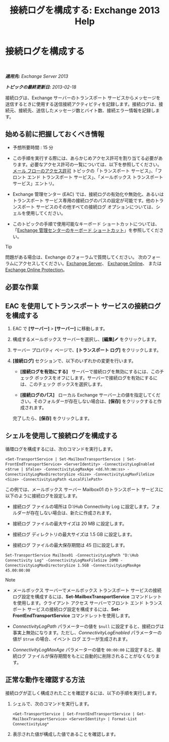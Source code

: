 ﻿---
title: '接続ログを構成する: Exchange 2013 Help'
TOCTitle: 接続ログを構成する
ms:assetid: 24e46a79-33ea-44e9-b03c-549db1c86a6f
ms:mtpsurl: https://technet.microsoft.com/ja-jp/library/Aa996827(v=EXCHG.150)
ms:contentKeyID: 49895300
ms.date: 04/24/2018
mtps_version: v=EXCHG.150
ms.translationtype: HT
---

# 接続ログを構成する

 

_**適用先:** Exchange Server 2013_

_**トピックの最終更新日:** 2013-02-18_

接続ログは、Exchange サーバーのトランスポート サービスからメッセージを送信するときに使用する送信接続アクティビティを記録します。接続ログは、接続元、接続先、送信したメッセージ数とバイト数、接続エラー情報を記録します。

## 始める前に把握しておくべき情報

  - 予想所要時間 : 15 分

  - この手順を実行する際には、あらかじめアクセス許可を割り当てる必要があります。必要なアクセス許可の一覧については、以下を参照してください。[メール フローのアクセス許可](mail-flow-permissions-exchange-2013-help.md) トピックの「トランスポート サービス」、「フロント エンド トランスポート サービス」、「メールボックス トランスポート サービス」エントリ。

  - Exchange 管理センター (EAC) では、接続ログの有効化や無効化、あるいはトランスポート サービス専用の接続ログのパスの設定が可能です。他のトランスポート サービスのその他すべての接続ログ オプションについては、シェルを使用してください。

  - このトピックの手順で使用可能なキーボード ショートカットについては、「[Exchange 管理センターのキーボード ショートカット](keyboard-shortcuts-in-the-exchange-admin-center-exchange-online-protection-help.md)」を参照してください。


> [!TIP]
> 問題がある場合は、Exchange のフォーラムで質問してください。 次のフォーラムにアクセスしてください。<A href="https://go.microsoft.com/fwlink/p/?linkid=60612">Exchange Server</A>、 <A href="https://go.microsoft.com/fwlink/p/?linkid=267542">Exchange Online</A>、 または <A href="https://go.microsoft.com/fwlink/p/?linkid=285351">Exchange Online Protection</A>。



## 必要な作業

## EAC を使用してトランスポート サービスの接続ログを構成する

1.  EAC で **\[サーバー\]** \> **\[サーバー\]** に移動します。

2.  構成するメールボックス サーバーを選択し、**\[編集\]**![編集アイコン](images/Bb124582.6f53ccb2-1f13-4c02-bea0-30690e6ea71d(EXCHG.150).gif "編集アイコン") をクリックします。

3.  サーバー プロパティ ページで、**\[トランスポート ログ\]** をクリックします。

4.  **\[接続ログ\]** セクションで、以下のいずれかの変更を行います。
    
      - **\[接続ログを有効にする\]**   サーバーで接続ログを無効にするには、このチェック ボックスをオフにします。サーバーで接続ログを有効にするには、このチェック ボックスを選択します。
    
      - **\[接続ログのパス\]**   ローカル Exchange サーバー上の値を指定してください。そのフォルダーが存在しない場合は、**\[保存\]** をクリックすると作成されます。
    
    完了したら、**\[保存\]** をクリックします。

## シェルを使用して接続ログを構成する

循環ログを構成するには、次のコマンドを実行します。

    <Set-TransportService | Set-MailboxTransportService | Set-FrontEndTransportService> <ServerIdentity> -ConnectivityLogEnabled <$true | $false> -ConnectivityLogMaxAge <dd.hh:mm:ss> -ConnectivityLogMaxDirectorySize <Size> -ConnectivityLogMaxFileSize <Size> -ConnectivityLogPath <LocalFilePath>

この例では、メールボックス サーバー Mailbox01 のトランスポート サービスに以下のように接続ログを設定します。

  -  
    接続ログ ファイルの場所は D:\\Hub Connectivity Log に設定します。フォルダーが存在しない場合は、新たに作成されます。

  -  
    接続ログ ファイルの最大サイズは 20 MB に設定します。

  -  
    接続ログ ディレクトリの最大サイズは 1.5 GB に設定します。

  -  
    接続ログ ファイルの最大保存期間は 45 日に設定します。

<!-- end list -->

    Set-TransportService Mailbox01 -ConnectivityLogPath "D:\Hub Connectivity Log" -ConnectivityLogMaxFileSize 20MB -ConnectivityLogMaxDirectorySize 1.5GB -ConnectivityLogMaxAge 45.00:00:00


> [!NOTE]
> <UL>
> <LI>
> <P>メールボックス サーバーでメールボックス トランスポート サービスの接続ログ設定を構成するには、<STRONG>Set-MailboxTransportService</STRONG> コマンドレットを使用します。クライアント アクセス サーバーでフロント エンド トランスポート サービスの接続ログ設定を構成するには、<STRONG>Set-FrontEndTransportService</STRONG> コマンドレットを使用します。</P>
> <LI>
> <P><EM>ConnectivityLogPath</EM> パラメーターの値を <CODE>$null</CODE> に設定すると、接続ログは事実上無効になります。ただし、<EM>ConnectivityLogEnabled</EM> パラメーターの値が <CODE>$true</CODE> の場合、イベント ログ エラーが生成されます。</P>
> <LI>
> <P><EM>ConnectivityLogMaxAge</EM> パラメーターの値を <CODE>00:00:00</CODE> に設定すると、接続ログ ファイルが保存期間をもとに自動的に削除されることがなくなります。</P></LI></UL>



## 正常な動作を確認する方法

接続ログが正しく構成されたことを確認するには、以下の手順を実行します。

1.  シェルで、次のコマンドを実行します。
    
        <Get-TransportService | Get-FrontEndTransportService | Get-MailboxTransportService> <ServerIdentity> | Format-List ConnectivityLog*

2.  表示された値が構成した値であることを確認します。

